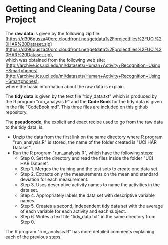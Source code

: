 Getting and Cleaning Data / Course Project
===========================================

The **raw data** is given by the following zip file:  
[https://d396qusza40orc.cloudfront.net/getdata%2Fprojectfiles%2FUCI%20HAR%20Dataset.zip](https://d396qusza40orc.cloudfront.net/getdata%2Fprojectfiles%2FUCI%20HAR%20Dataset.zip),  
which was obtained from the following web site:  
[http://archive.ics.uci.edu/ml/datasets/Human+Activity+Recognition+Using+Smartphones](http://archive.ics.uci.edu/ml/datasets/Human+Activity+Recognition+Using+Smartphones),  
where the basic information about the raw data is explain.

The **tidy data** is given by the text file "tidy_data.txt" which is produced by the R program "run_analysis.R" and the **Code Book** for the tidy data is given in the file "CodeBook.md". This three files are included on this github repository.

The **pseudocode**, the explicit and exact recipe used to go from the raw data to the tidy data, is:

* Unzip the data from the first link on the same directory where R program "run_analysis.R" is stored, the name of the folder created is "UCI HAR Dataset".  
* Run the R program "run_analysis.R", which have the following steps:
     + Step 0. Set the directory and read the files inside the folder "UCI HAR Dataset". 
     + Step 1. Merges the training and the test sets to create one data set.
     + Step 2. Extracts only the measurements on the mean and standard deviation for each measurement.
     + Step 3. Uses descriptive activity names to name the activities in the data set.
     + Step 4. Appropriately labels the data set with descriptive variable names.
     + Step 5. Creates a second, independent tidy data set with the average of each variable for each activity and each subject.
     + Step 6. Writes a text file "tidy_data.txt" in the same directory from Step 0.
     
The R program "run_analysis.R" has more detailed comments explaining each of the previous steps. 